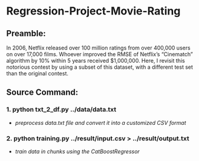 # Regression-Project-Movie-Rating

## Preamble:

In 2006, Netflix released over 100 million ratings from over 400,000 users on over 17,000 films. Whoever improved the RMSE of Netflix’s “Cinematch” algorithm by 10% within 5 years received $1,000,000. Here, I revisit this notorious contest by using a subset of this dataset, with a different test set than the original contest.

## Source Command:

### 1. python txt_2_df.py ../data/data.txt

* *preprocess data.txt file and convert it into a customized CSV format*

### 2. python training.py ../result/input.csv > ../result/output.txt

* *train data in chunks using the CatBoostRegressor*
